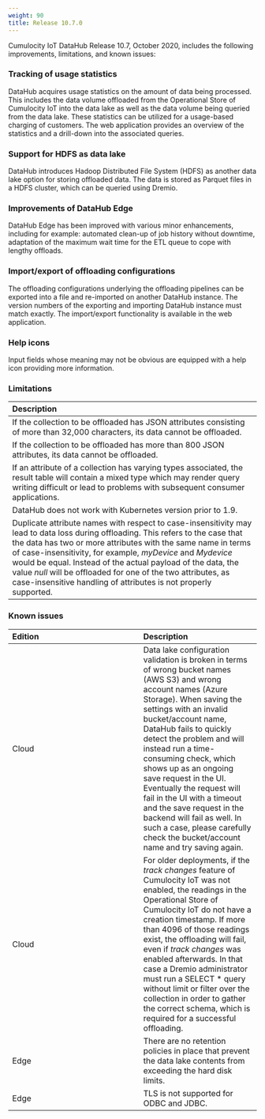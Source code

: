 ```yaml
---
weight: 90
title: Release 10.7.0
---
```


Cumulocity IoT DataHub Release 10.7, October 2020, includes the following improvements, limitations, and known issues:

### Tracking of usage statistics

DataHub acquires usage statistics on the amount of data being processed. This includes the data volume offloaded from the Operational Store of Cumulocity IoT into the data lake as well as the data volume being queried from the data lake. These statistics can be utilized for a usage-based charging of customers. The web application provides an overview of the statistics and a drill-down into the associated queries.

### Support for HDFS as data lake

DataHub introduces Hadoop Distributed File System (HDFS) as another data lake option for storing offloaded data. The data is stored as Parquet files in a HDFS cluster, which can be queried using Dremio.

### Improvements of DataHub Edge

DataHub Edge has been improved with various minor enhancements, including for example: automated clean-up of job history without downtime, adaptation of the maximum wait time for the ETL queue to cope with lengthy offloads.

### Import/export of offloading configurations

The offloading configurations underlying the offloading pipelines can be exported into a file and re-imported on another DataHub instance. The version numbers of the exporting and importing DataHub instance must match exactly.
The import/export functionality is available in the web application.

### Help icons

Input fields whose meaning may not be obvious are equipped with a help icon providing more information.

### Limitations

|<div style="width:250px">Description</div>
|:---
|If the collection to be offloaded has JSON attributes consisting of more than 32,000 characters, its data cannot be offloaded.|
|If the collection to be offloaded has more than 800 JSON attributes, its data cannot be offloaded.|
|If an attribute of a collection has varying types associated, the result table will contain a mixed type which may render query writing difficult or lead to problems with subsequent consumer applications.|
|DataHub does not work with Kubernetes version prior to 1.9.|
|Duplicate attribute names with respect to case-insensitivity may lead to data loss during offloading. This refers to the case that the data has two or more attributes with the same name in terms of case-insensitivity, for example, *myDevice* and *Mydevice* would be equal. Instead of the actual payload of the data, the value *null* will be offloaded for one of the two attributes, as case-insensitive handling of attributes is not properly supported.|

### Known issues

|<div style="width:250px">Edition|Description|
|:---|:---|
|Cloud|Data lake configuration validation is broken in terms of wrong bucket names (AWS S3) and wrong account names (Azure Storage). When saving the settings with an invalid bucket/account name, DataHub fails to quickly detect the problem and will instead run a time-consuming check, which shows up as an ongoing save request in the UI. Eventually the request will fail in the UI with a timeout and the save request in the backend will fail as well. In such a case, please carefully check the bucket/account name and try saving again.|
|Cloud|For older deployments, if the *track changes* feature of Cumulocity IoT was not enabled, the readings in the Operational Store of Cumulocity IoT do not have a creation timestamp. If more than 4096 of those readings exist, the offloading will fail, even if *track changes* was enabled afterwards. In that case a Dremio administrator must run a SELECT * query without limit or filter over the collection in order to gather the correct schema, which is required for a successful offloading.|
|Edge|There are no retention policies in place that prevent the data lake contents from exceeding the hard disk limits.|
|Edge|TLS is not supported for ODBC and JDBC.|
